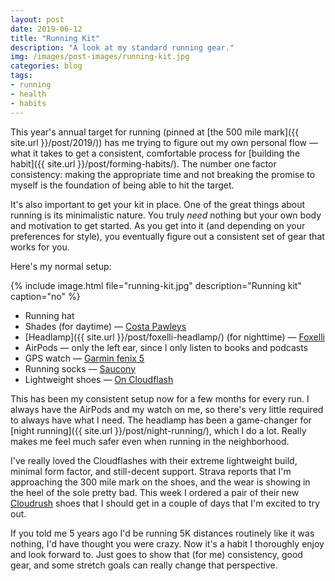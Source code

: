 ```yaml
---
layout: post
date: 2019-06-12
title: "Running Kit"
description: "A look at my standard running gear."
img: /images/post-images/running-kit.jpg
categories: blog
tags:
- running
- health
- habits
---
```


This year's annual target for running (pinned at [the 500 mile mark]({{ site.url }}/post/2019/)) has me trying to figure out my own personal flow — what it takes to get a consistent, comfortable process for [building the habit]({{ site.url }}/post/forming-habits/). The number one factor consistency: making the appropriate time and not breaking the promise to myself is the foundation of being able to hit the target.

It's also important to get your kit in place. One of the great things about running is its minimalistic nature. You truly *need* nothing but your own body and motivation to get started. As you get into it (and depending on your preferences for style), you eventually figure out a consistent set of gear that works for you.

Here's my normal setup:

{% include image.html file="running-kit.jpg" description="Running kit" caption="no" %}

- Running hat
- Shades (for daytime) — [Costa Pawleys](https://www.costadelmar.com/us/en/sunglasses/beach-lifestyle/pawleys/PW+66+OGMGLP.html "Costa Pawleys")
- [Headlamp]({{ site.url }}/post/foxelli-headlamp/) (for nighttime) — [Foxelli](https://www.amazon.com/gp/product/B014JUMTXM/ref=as_li_qf_asin_il_tl?ie=UTF8&tag=colemanmorg-20&creative=9325&linkCode=as2&creativeASIN=B014JUMTXM&linkId=f7536d04ac26a4b0b64200f2be6b62c7 "Foxelli Headlamp")
- AirPods — only the left ear, since I only listen to books and podcasts
- GPS watch — [Garmin fenix 5](https://buy.garmin.com/en-US/US/p/552982 "Garmin fenix 5")
- Running socks — [Saucony](https://www.amazon.com/gp/product/B00JM8MWTI/ref=as_li_qf_asin_il_tl?ie=UTF8&tag=colemanmorg-20&creative=9325&linkCode=as2&creativeASIN=B00JM8MWTI&linkId=4959bf4552126abb191ae2ea3145eba6 "Saucony socks")
- Lightweight shoes — [On Cloudflash](https://www.on-running.com/en-us/products/cloudflash-neon-white-m "On Cloudflash")

This has been my consistent setup now for a few months for every run. I always have the AirPods and my watch on me, so there's very little required to always have what I need. The headlamp has been a game-changer for [night running]({{ site.url }}/post/night-running/), which I do a lot. Really makes me feel much safer even when running in the neighborhood.

I've really loved the Cloudflashes with their extreme lightweight build, minimal form factor, and still-decent support. Strava reports that I'm approaching the 300 mile mark on the shoes, and the wear is showing in the heel of the sole pretty bad. This week I ordered a pair of their new [Cloudrush](https://www.on-running.com/en-us/products/cloudrush-black-white-m "On Cloudrush") shoes that I should get in a couple of days that I'm excited to try out.

If you told me 5 years ago I'd be running 5K distances routinely like it was nothing, I'd have thought you were crazy. Now it's a habit I thoroughly enjoy and look forward to. Just goes to show that (for me) consistency, good gear, and some stretch goals can really change that perspective.
